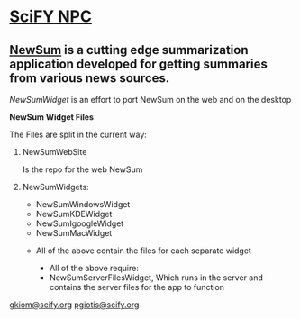 [SciFY NPC](http://www.scify.org)
========================
[NewSum](http://www.scify.gr/site/en/our-projects/projects-in-progress/newsum-menu-en) is a cutting edge summarization application developed for getting summaries from various news sources. 
------------------------
*NewSumWidget* is an effort to port NewSum on the web and on the desktop

**NewSum Widget Files**

The Files are split in the current way: 

1. NewSumWebSite

	Is the repo for the web NewSum

2. NewSumWidgets:

	- NewSumWindowsWidget
	- NewSumKDEWidget
	- NewSumIgoogleWidget
	- NewSumMacWidget
	* All of the above contain the files for each separate widget

		* All of the above require:
		- NewSumServerFilesWidget,
		Which runs in the server and contains the server files for the app to function
	      
  
gkiom@scify.org
pgiotis@scify.org
